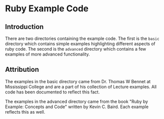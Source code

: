 # Ruby Example Code

## Introduction
There are two directories containing the example code. The first is the `basic` directory which contains simple examples highlighting different aspects of ruby code. The second is the `advanced` directory which contains a few examples of more advanced functionality.

## Attribution
The examples in the basic directory came from Dr. Thomas W Bennet at Mississippi College and are a part of his collection of Lecture examples. All code has been documented to reflect this fact.

The examples in the advanced directory came from the book "Ruby by Example: Concepts and Code" written by Kevin C. Baird. Each example reflects this as well.
